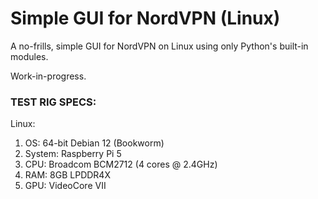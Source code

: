 # Simple GUI for NordVPN (Linux)
A no-frills, simple GUI for NordVPN on Linux using only Python's built-in modules.

Work-in-progress.

### TEST RIG SPECS:
Linux:
1) OS: 64-bit Debian 12 (Bookworm)
2) System: Raspberry Pi 5
3) CPU: Broadcom BCM2712 (4 cores @ 2.4GHz)
4) RAM: 8GB LPDDR4X
5) GPU: VideoCore VII
